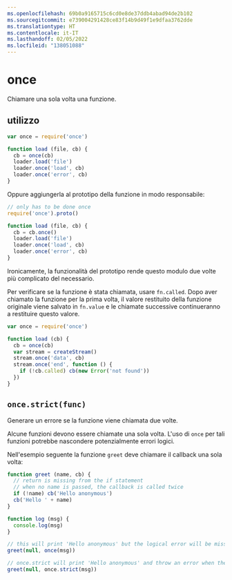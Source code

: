 ```yaml
---
ms.openlocfilehash: 69b0a9165715c6cd0e8de37ddb4abad94de2b102
ms.sourcegitcommit: e739004291428ce83f14b9d49f1e9dfaa3762dde
ms.translationtype: HT
ms.contentlocale: it-IT
ms.lasthandoff: 02/05/2022
ms.locfileid: "138051088"
---
```

# <a name="once"></a>once

Chiamare una sola volta una funzione.

## <a name="usage"></a>utilizzo

```javascript
var once = require('once')

function load (file, cb) {
  cb = once(cb)
  loader.load('file')
  loader.once('load', cb)
  loader.once('error', cb)
}
```

Oppure aggiungerla al prototipo della funzione in modo responsabile:

```javascript
// only has to be done once
require('once').proto()

function load (file, cb) {
  cb = cb.once()
  loader.load('file')
  loader.once('load', cb)
  loader.once('error', cb)
}
```

Ironicamente, la funzionalità del prototipo rende questo modulo due volte più complicato del necessario.

Per verificare se la funzione è stata chiamata, usare `fn.called`. Dopo aver chiamato la funzione per la prima volta, il valore restituito della funzione originale viene salvato in `fn.value` e le chiamate successive continueranno a restituire questo valore.

```javascript
var once = require('once')

function load (cb) {
  cb = once(cb)
  var stream = createStream()
  stream.once('data', cb)
  stream.once('end', function () {
    if (!cb.called) cb(new Error('not found'))
  })
}
```

## `once.strict(func)`

Generare un errore se la funzione viene chiamata due volte.

Alcune funzioni devono essere chiamate una sola volta. L'uso di `once` per tali funzioni potrebbe nascondere potenzialmente errori logici.

Nell'esempio seguente la funzione `greet` deve chiamare il callback una sola volta:

```javascript
function greet (name, cb) {
  // return is missing from the if statement
  // when no name is passed, the callback is called twice
  if (!name) cb('Hello anonymous')
  cb('Hello ' + name)
}

function log (msg) {
  console.log(msg)
}

// this will print 'Hello anonymous' but the logical error will be missed
greet(null, once(msg))

// once.strict will print 'Hello anonymous' and throw an error when the callback will be called the second time
greet(null, once.strict(msg))
```
